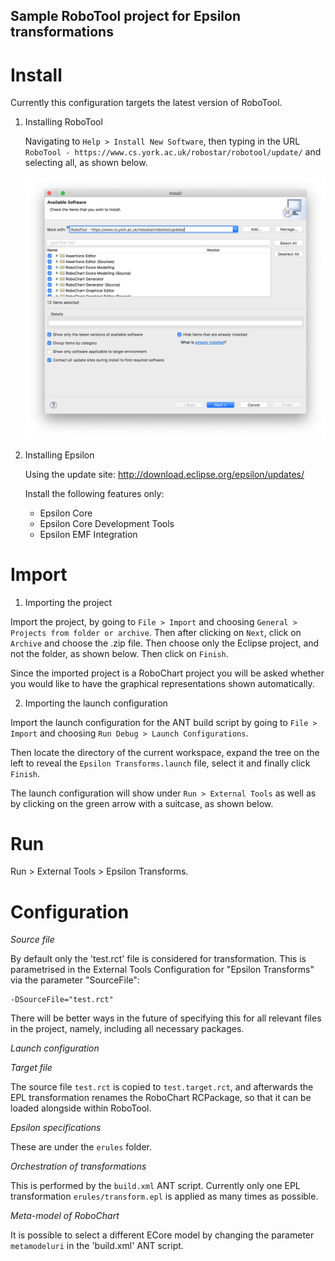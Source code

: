 Sample RoboTool project for Epsilon transformations
---------------------------------------------------

Install
=======

Currently this configuration targets the latest version of RoboTool.

1. Installing RoboTool

   Navigating to ``Help > Install New Software``, then typing in the URL ```RoboTool - https://www.cs.york.ac.uk/robostar/robotool/update/``` and selecting all, as shown below.
   
   ![Installing new software](install-new-software.png "Install new software.")
   
2. Installing Epsilon
   
   Using the update site: http://download.eclipse.org/epsilon/updates/
   
   Install the following features only:
   
	* Epsilon Core
	* Epsilon Core Development Tools
	* Epsilon EMF Integration

Import
======

1. Importing the project

Import the project, by going to ``File > Import`` and choosing ``General > Projects from folder or archive``. Then after clicking on ``Next``, click on ``Archive`` and choose the .zip file. Then choose only the Eclipse project, and not the folder, as shown below. Then click on ``Finish``.

Since the imported project is a RoboChart project you will be asked whether you would like to have the graphical representations shown automatically.

2. Importing the launch configuration

Import the launch configuration for the ANT build script by going to ``File > Import`` and choosing ``Run Debug > Launch Configurations``. 

Then locate the directory of the current workspace, expand the tree on the left to reveal the ``Epsilon Transforms.launch`` file, select it and finally click ``Finish``. 

The launch configuration will show under ``Run > External Tools`` as well as by clicking on the green arrow with a suitcase, as shown below.


Run
===

Run > External Tools > Epsilon Transforms.

Configuration
=============

*Source file*

By default only the 'test.rct' file is considered for transformation. This is
parametrised in the External Tools Configuration for "Epsilon Transforms" via
the parameter "SourceFile":

	-DSourceFile="test.rct"
	
There will be better ways in the future of specifying this for all relevant
files in the project, namely, including all necessary packages.

*Launch configuration*

*Target file*

The source file ``test.rct`` is copied to ``test.target.rct``, and afterwards
the EPL transformation renames the RoboChart RCPackage, so that it can be
loaded alongside within RoboTool.

*Epsilon specifications*

These are under the ``erules`` folder.

*Orchestration of transformations*

This is performed by the ``build.xml`` ANT script. Currently only one EPL 
transformation ``erules/transform.epl`` is applied as many times as possible.

*Meta-model of RoboChart*

It is possible to select a different ECore model by changing the parameter
``metamodeluri`` in the 'build.xml' ANT script.
